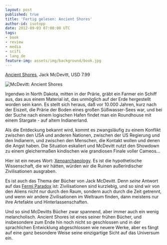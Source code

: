 ```yaml
---
layout: post
published: true
title: 'Fertig gelesen: Ancient Shores'
author-id: isotopp
date: 2012-09-03 07:00:00 UTC
tags:
- book
- review
- media
- scifi
- lang_de
feature-img: assets/img/background/book.jpg
---
```

[Ancient Shores](http://www.amazon.com/Ancient-Shores-ebook/dp/B00121SICI),
Jack McDevitt, USD 7.99

![McDevitt: Ancient Shores](/uploads/mcdevitt_ancient_shores.png)

Irgendwo in North Dakota, mitten in der Prärie, gräbt ein Farmer ein Schiff
aus, das aus einem Material ist, das unmöglich auf der Erde hergestellt
worden sein kann.  Es stellt sich heraus, daß vor 10.000 Jahren, kurz nach
der Eiszeit, die Prärie der Boden eines großen Süßwasser-Sees war, und bei
der Suche nach einem logischen Hafen findet man ein Roundhouse mit einem
Stargate - auf altem Indianerland.

Als die Entdeckung bekannt wird, kommt es zwangsläufig zu einem Konflikt
zwischen den USA und anderen Nationen, zwischen der US Regierung und den
Indianern, und zwischen den Menschen, die Kontakt wollen und denen die Angst
haben.  Die Situation eskaliert und McDevitt nutzt den Showdown zu einem
gleichermaßen kindischen wie grandiosen Finale voller Cameos...

Hier ist ein neues Wort: [Xenoarchaeology](http://en.wikipedia.org/wiki/Xenoarchaeology).
Es ist die hypothetische Wissenschaft, die wir hätten, würden wir die Ruinen
außerirdischer Zivilisationen ausgraben.

Es ist auch das Thema der Bücher von Jack McDevitt.  Denn _seine_ Antwort
auf das [Fermi Paradox](http://en.wikipedia.org/wiki/Fermi_paradox) ist:
Zivilisationen sind kurzlebig, und so sind wir von den Aliens nicht nur
durch den Raum, sondern auch durch die Zeit getrennt, und wenn wir andere
Zivilisationen im Weltraum finden, dann meistens nur ihre Artefakte und
Hinterlassenschaften.

Und so sind McDevitts Bücher zwar spannend, aber immer auch ein wenig
melancholisch.  Ancient Shores ist eines seiner frühen Bücher, und
insbesondere zum Ende hin noch nicht so geschlossen und in der sprachlichen
Entwicklung abgeschlossen wie neuere Werke, aber es fängt auf eine ganz
besondere Weise seine einzigartige Sicht auf das Universum ein.


